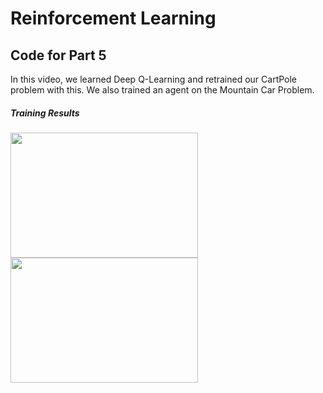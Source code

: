 # Reinforcement Learning

## Code for Part 5

In this video, we learned Deep Q-Learning and retrained our CartPole problem with this. We also trained an agent on the Mountain Car Problem.

##### Training Results

<img src="https://user-images.githubusercontent.com/53657825/178180071-bb173c3a-d510-4af9-8b22-78de2b1ff7d2.gif" width="300" height="200">  <img src="https://user-images.githubusercontent.com/53657825/178180140-2c86cdc4-4153-4d89-9891-8f0af3460955.gif" width="300" height="200">
